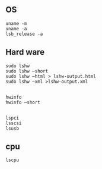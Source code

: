 ## OS 
```
uname -m
uname -a
lsb_release -a
```

## Hard ware
```
sudo lshw 
sudo lshw –short
sudo lshw –html > lshw-output.html
sudo lshw –xml >lshw-output.xml


hwinfo
hwinfo –short


lspci
lsscsi
lsusb
```

## cpu
```
lscpu
```
